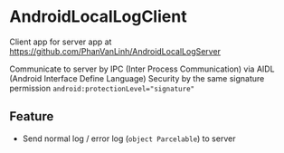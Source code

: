 # AndroidLocalLogClient

Client app for server app at
https://github.com/PhanVanLinh/AndroidLocalLogServer

Communicate to server by IPC (Inter Process Communication) via AIDL (Android Interface Define Language)
Security by the same signature permission `android:protectionLevel="signature"`

## Feature
- Send normal log / error log (`object Parcelable`) to server
